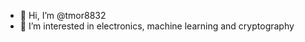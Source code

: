 - 👋 Hi, I’m @tmor8832
- 👀 I’m interested in electronics, machine learning and cryptography

<!---
tmor8832/tmor8832 is a ✨ special ✨ repository because its `README.md` (this file) appears on your GitHub profile.
You can click the Preview link to take a look at your changes.
--->
